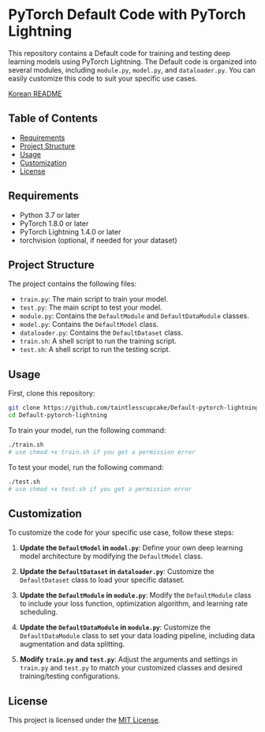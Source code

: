 # PyTorch Default Code with PyTorch Lightning

This repository contains a Default code for training and testing deep learning models using PyTorch Lightning. The Default code is organized into several modules, including `module.py`, `model.py`, and `dataloader.py`. You can easily customize this code to suit your specific use cases.
<!---
[![한국어](https://img.shields.io/badge/한국어-Readme-blue)](./README_KO.md)
-->
[Korean README](./README_KO.md)

## Table of Contents

- [Requirements](#requirements)
- [Project Structure](#project-structure)
- [Usage](#usage)
- [Customization](#customization)
- [License](#license)

## Requirements

- Python 3.7 or later
- PyTorch 1.8.0 or later
- PyTorch Lightning 1.4.0 or later
- torchvision (optional, if needed for your dataset)


## Project Structure

The project contains the following files:

- `train.py`: The main script to train your model.
- `test.py`: The main script to test your model.
- `module.py`: Contains the `DefaultModule` and `DefaultDataModule` classes.
- `model.py`: Contains the `DefaultModel` class.
- `dataloader.py`: Contains the `DefaultDataset` class.
- `train.sh`: A shell script to run the training script.
- `test.sh`: A shell script to run the testing script.

## Usage

First, clone this repository:

```bash
git clone https://github.com/taintlesscupcake/Default-pytorch-lightning.git
cd Default-pytorch-lightning
```

To train your model, run the following command:

```bash
./train.sh
# use chmod +x train.sh if you get a permission error
```


To test your model, run the following command:

```bash
./test.sh
# use chmod +x test.sh if you get a permission error
```

## Customization

To customize the code for your specific use case, follow these steps:

1. **Update the `DefaultModel` in `model.py`**: Define your own deep learning model architecture by modifying the `DefaultModel` class.

2. **Update the `DefaultDataset` in `dataloader.py`**: Customize the `DefaultDataset` class to load your specific dataset.

3. **Update the `DefaultModule` in `module.py`**: Modify the `DefaultModule` class to include your loss function, optimization algorithm, and learning rate scheduling.

4. **Update the `DefaultDataModule` in `module.py`**: Customize the `DefaultDataModule` class to set your data loading pipeline, including data augmentation and data splitting.

5. **Modify `train.py` and `test.py`**: Adjust the arguments and settings in `train.py` and `test.py` to match your customized classes and desired training/testing configurations.

## License

This project is licensed under the [MIT License](LICENSE).
